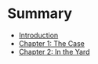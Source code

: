 # Summary

* [Introduction](README.md)
* [Chapter 1: The Case](01.md)
* [Chapter 2: In the Yard](02.md)


